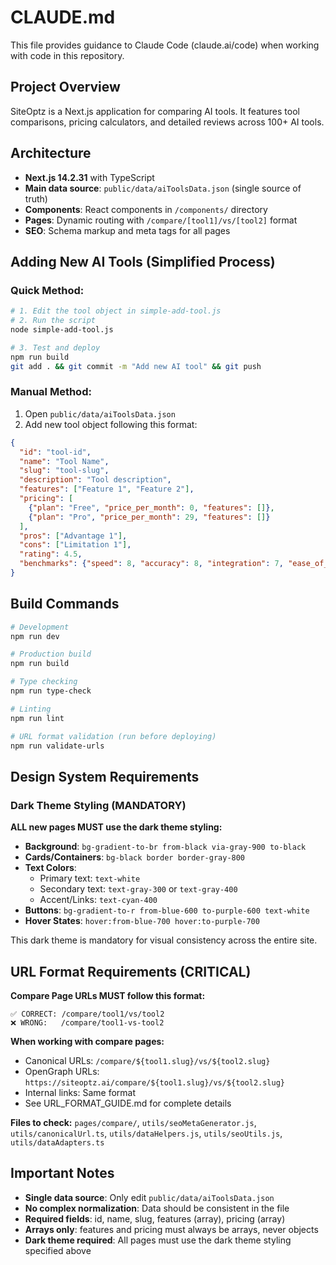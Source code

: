 # CLAUDE.md

This file provides guidance to Claude Code (claude.ai/code) when working with code in this repository.

## Project Overview

SiteOptz is a Next.js application for comparing AI tools. It features tool comparisons, pricing calculators, and detailed reviews across 100+ AI tools.

## Architecture

- **Next.js 14.2.31** with TypeScript
- **Main data source**: `public/data/aiToolsData.json` (single source of truth)
- **Components**: React components in `/components/` directory
- **Pages**: Dynamic routing with `/compare/[tool1]/vs/[tool2]` format
- **SEO**: Schema markup and meta tags for all pages

## Adding New AI Tools (Simplified Process)

### Quick Method:
```bash
# 1. Edit the tool object in simple-add-tool.js
# 2. Run the script
node simple-add-tool.js

# 3. Test and deploy
npm run build
git add . && git commit -m "Add new AI tool" && git push
```

### Manual Method:
1. Open `public/data/aiToolsData.json`
2. Add new tool object following this format:
```json
{
  "id": "tool-id",
  "name": "Tool Name",
  "slug": "tool-slug", 
  "description": "Tool description",
  "features": ["Feature 1", "Feature 2"],
  "pricing": [
    {"plan": "Free", "price_per_month": 0, "features": []},
    {"plan": "Pro", "price_per_month": 29, "features": []}
  ],
  "pros": ["Advantage 1"],
  "cons": ["Limitation 1"],
  "rating": 4.5,
  "benchmarks": {"speed": 8, "accuracy": 8, "integration": 7, "ease_of_use": 8, "value": 8}
}
```

## Build Commands

```bash
# Development
npm run dev

# Production build  
npm run build

# Type checking
npm run type-check

# Linting
npm run lint

# URL format validation (run before deploying)
npm run validate-urls
```

## Design System Requirements

### Dark Theme Styling (MANDATORY)
**ALL new pages MUST use the dark theme styling:**
- **Background**: `bg-gradient-to-br from-black via-gray-900 to-black`
- **Cards/Containers**: `bg-black border border-gray-800`
- **Text Colors**: 
  - Primary text: `text-white`
  - Secondary text: `text-gray-300` or `text-gray-400`
  - Accent/Links: `text-cyan-400`
- **Buttons**: `bg-gradient-to-r from-blue-600 to-purple-600 text-white`
- **Hover States**: `hover:from-blue-700 hover:to-purple-700`

This dark theme is mandatory for visual consistency across the entire site.

## URL Format Requirements (CRITICAL)

**Compare Page URLs MUST follow this format:**
```
✅ CORRECT: /compare/tool1/vs/tool2
❌ WRONG:   /compare/tool1-vs-tool2
```

**When working with compare pages:**
- Canonical URLs: `/compare/${tool1.slug}/vs/${tool2.slug}`
- OpenGraph URLs: `https://siteoptz.ai/compare/${tool1.slug}/vs/${tool2.slug}`
- Internal links: Same format
- See URL_FORMAT_GUIDE.md for complete details

**Files to check:** `pages/compare/`, `utils/seoMetaGenerator.js`, `utils/canonicalUrl.ts`, `utils/dataHelpers.js`, `utils/seoUtils.js`, `utils/dataAdapters.ts`

## Important Notes

- **Single data source**: Only edit `public/data/aiToolsData.json`
- **No complex normalization**: Data should be consistent in the file
- **Required fields**: id, name, slug, features (array), pricing (array)
- **Arrays only**: features and pricing must always be arrays, never objects
- **Dark theme required**: All pages must use the dark theme styling specified above